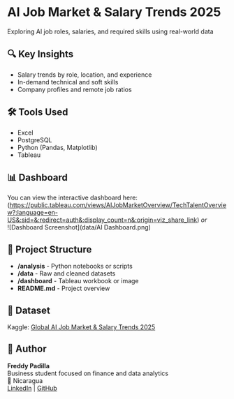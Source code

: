 # AI Job Market & Salary Trends 2025
Exploring AI job roles, salaries, and required skills using real-world data

## 🔍 Key Insights
- Salary trends by role, location, and experience
- In-demand technical and soft skills
- Company profiles and remote job ratios

## 🛠️ Tools Used
- Excel
- PostgreSQL
- Python (Pandas, Matplotlib)
- Tableau

## 📊 Dashboard
You can view the interactive dashboard here: (https://public.tableau.com/views/AIJobMarketOverview/TechTalentOverview?:language=en-US&:sid=&:redirect=auth&:display_count=n&:origin=viz_share_link)
_or_  
![Dashboard Screenshot](data/AI Dashboard.png)

## 📁 Project Structure
- **/analysis** - Python notebooks or scripts
- **/data** - Raw and cleaned datasets
- **/dashboard** - Tableau workbook or image
- **README.md** - Project overview

## 📌 Dataset
Kaggle: [Global AI Job Market & Salary Trends 2025](https://www.kaggle.com/datasets/bismasajjad/global-ai-job-market-and-salary-trends-2025)

## 👤 Author
**Freddy Padilla**  
Business student focused on finance and data analytics  
📍 Nicaragua  
[LinkedIn](https://www.linkedin.com/in/freddyp06/) | [GitHub](https://github.com/freddy-padilla)

